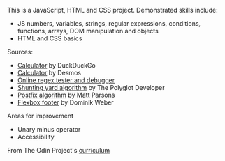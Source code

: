This is a JavaScript, HTML and CSS project. Demonstrated skills include:
- JS numbers, variables, strings, regular expressions, conditions, functions, arrays, DOM manipulation and objects
- HTML and CSS basics

Sources:
- [Calculator](https://duckduckgo.com/?q=calculator&t=osx&ia=calculator) by DuckDuckGo
- [Calculator](https://www.desmos.com/fourfunction) by Desmos
- [Online regex tester and debugger](https://regex101.com)
- [Shunting yard algorithm](https://www.thepolyglotdeveloper.com/2015/03/parse-with-the-shunting-yard-algorithm-using-javascript/) by The Polyglot Developer
- [Postfix algorithm](https://www.parsonsmatt.org/2014/07/07/postfixjs.html) by Matt Parsons
- [Flexbox footer](https://dev.to/domysee/keeping-the-footer-at-the-bottom-with-css-flexbox-5h5f) by Dominik Weber

Areas for improvement
- Unary minus operator
- Accessibility

From The Odin Project's [curriculum](https://www.theodinproject.com/lessons/calculator)